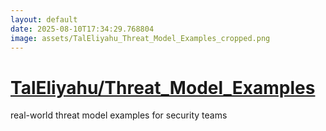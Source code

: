 ```yaml
---
layout: default
date: 2025-08-10T17:34:29.768804
image: assets/TalEliyahu_Threat_Model_Examples_cropped.png
---
```


# [TalEliyahu/Threat_Model_Examples](https://github.com/TalEliyahu/Threat_Model_Examples)

real-world threat model examples for security teams
